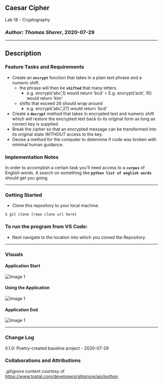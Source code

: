 ## Caesar Cipher

Lab 18 - Cryptography

### *Author: Thomas Sherer*, 2020-07-29

---

## Description
### Feature Tasks and Requirements
- Create an __`encrypt`__ function that takes in a plain text phrase and a numeric shift.
    - the phrase will then be __`shifted`__ that many letters.
        - e.g. encrypt(‘abc’,1) would return ‘bcd’ = E.g. encrypt(‘acb’, 10) would return ‘klm’
    - shifts that exceed 26 should wrap around
        - e.g. encrypt(‘abc’,27) would return ‘bcd’
- Create a __`decrypt`__ method that takes in encrypted text and numeric shift which will restore the encrypted text back to its original form as long as correct key is supplied.
- Break the cipher so that an encrypted message can be transformed into its original state *WITHOUT* access to the key.
- Devise a method for the computer to determine if code was broken with minimal human guidance. <br>

### Implementation Notes
In order to accomplish a certain task you’ll need access to a __`corpus`__ of English words.
A search on something like __`python list of english words`__ should get you going.

---

### Getting Started
- Clone this repository to your local machine.

```
$ git clone [repo clone url here]
```

### To run the program from VS Code:
<!-- - Select ```File``` -> ```Open``` -> ```Project/Solution``` -->

- Next navigate to the location into which you cloned the Repository.

<!-- - Double click on the ```Lab01-About-Me``` directory. -->

<!-- - Then select and open ```AboutMe.py``` -->

---

### Visuals
<!-- 
***[Add screenshots of your application in action]***
 -->

#### Application Start
![Image 1](https://via.placeholder.com/750x500)
#### Using the Application
![Image 1](https://via.placeholder.com/750x500)
#### Application End
![Image 1](https://via.placeholder.com/750x500)

---

### Change Log
<!-- 
***[The change log will list any changes made to the code base. This includes any changes from TA/Instructor feedback]***  
1.3: *Added summary comments to the methods* - 8 Nov 2010  
1.2: *Changed variable names to follow proper convention* - 6 Nov 2010  
1.1: *Added a Try/Catch/Finally for Question 2* - 5 Nov 2010  
 -->
0.1.0: Poetry-created baseline project - 2020-07-29

### Collaborations and Attributions
.gitignore content courtesy of https://www.toptal.com/developers/gitignore/api/python


<!-- Submission PR: NN -->

